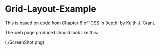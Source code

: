 # Grid-Layout-Example
This is based on code from Chapter 6 of 'CSS In Depth' by Keith J. Grant.

The web page produced should look like this:

(./ScreenShot.png)
